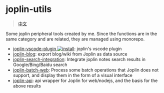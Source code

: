 # joplin-utils

> [中文](https://joplin-utils.rxliuli.com/zh/)

Some joplin peripheral tools created by me. Since the functions are in the same category and are related, they are managed using monorepo.

- [joplin-vscode-plugin ![install](https://img.shields.io/visual-studio-marketplace/i/rxliuli.joplin-vscode-plugin)](https://marketplace.visualstudio.com/items?itemName=rxliuli.joplin-vscode-plugin&ssr=false#overview): joplin's vscode plugin
- [joplin-blog](https://www.npmjs.com/package/joplin-blog): export blog/wiki from Joplin as data source
- [joplin-search-integration](https://chrome.google.com/webstore/detail/joplin-search-integration/mcjkdcifkhjenpfjacnbhpdcnjknjkhj): Integrate joplin notes search results in Google/Bing/Baidu search
- [joplin-batch-web](https://joplin-utils.rxliuli.com/joplin-batch-web/): Process some batch operations that Joplin does not support, and display them in the form of a visual interface
- [joplin-api](https://www.npmjs.com/package/joplin-api): api wrapper for Joplin for web/nodejs, and the basis for the above results
